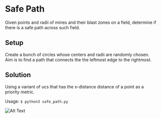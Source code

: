 # Safe Path
Given points and radii of mines and their blast zones on a field, determine if there is a safe path across such field.

## Setup
Create a bunch of circles whose centers and radii are randomly chosen. Aim is to find a path that connects the the leftmost edge to the rightmost.

## Solution
Using a variant of ucs that has the x-distance distance of a point as a priority metric.

Usage: `$ python3 safe_path.py`

![Alt Text](https://media.giphy.com/media/ddnzFx3r0W9tjXsKDc/giphy.gif)
